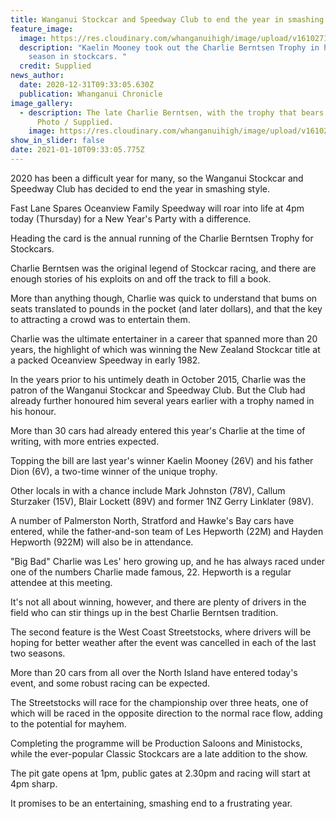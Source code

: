 ```yaml
---
title: Wanganui Stockcar and Speedway Club to end the year in smashing style
feature_image:
  image: https://res.cloudinary.com/whanganuihigh/image/upload/v1610271267/News/Kaelin_Mooney_took_out_the_Charlie_Berntsen_Trophy_in_his_first_season_in_stockcars.jpg
  description: "Kaelin Mooney took out the Charlie Berntsen Trophy in his first
    season in stockcars. "
  credit: Supplied
news_author:
  date: 2020-12-31T09:33:05.630Z
  publication: Whanganui Chronicle
image_gallery:
  - description: The late Charlie Berntsen, with the trophy that bears his name.
      Photo / Supplied.
    image: https://res.cloudinary.com/whanganuihigh/image/upload/v1610271404/News/The_late_Charlie_Berntsen.jpg
show_in_slider: false
date: 2021-01-10T09:33:05.775Z
---
```

2020 has been a difficult year for many, so the Wanganui Stockcar and Speedway Club has decided to end the year in smashing style.

Fast Lane Spares Oceanview Family Speedway will roar into life at 4pm today (Thursday) for a New Year's Party with a difference.

Heading the card is the annual running of the Charlie Berntsen Trophy for Stockcars.

Charlie Berntsen was the original legend of Stockcar racing, and there are enough stories of his exploits on and off the track to fill a book.

More than anything though, Charlie was quick to understand that bums on seats translated to pounds in the pocket (and later dollars), and that the key to attracting a crowd was to entertain them.

Charlie was the ultimate entertainer in a career that spanned more than 20 years, the highlight of which was winning the New Zealand Stockcar title at a packed Oceanview Speedway in early 1982.

In the years prior to his untimely death in October 2015, Charlie was the patron of the Wanganui Stockcar and Speedway Club. But the Club had already further honoured him several years earlier with a trophy named in his honour.

More than 30 cars had already entered this year's Charlie at the time of writing, with more entries expected.

Topping the bill are last year's winner Kaelin Mooney (26V) and his father Dion (6V), a two-time winner of the unique trophy.

Other locals in with a chance include Mark Johnston (78V), Callum Sturzaker (15V), Blair Lockett (89V) and former 1NZ Gerry Linklater (98V).

A number of Palmerston North, Stratford and Hawke's Bay cars have entered, while the father-and-son team of Les Hepworth (22M) and Hayden Hepworth (922M) will also be in attendance.

"Big Bad" Charlie was Les' hero growing up, and he has always raced under one of the numbers Charlie made famous, 22. Hepworth is a regular attendee at this meeting.

It's not all about winning, however, and there are plenty of drivers in the field who can stir things up in the best Charlie Berntsen tradition.

The second feature is the West Coast Streetstocks, where drivers will be hoping for better weather after the event was cancelled in each of the last two seasons.

More than 20 cars from all over the North Island have entered today's event, and some robust racing can be expected.

The Streetstocks will race for the championship over three heats, one of which will be raced in the opposite direction to the normal race flow, adding to the potential for mayhem.

Completing the programme will be Production Saloons and Ministocks, while the ever-popular Classic Stockcars are a late addition to the show.

The pit gate opens at 1pm, public gates at 2.30pm and racing will start at 4pm sharp.

It promises to be an entertaining, smashing end to a frustrating year.